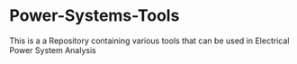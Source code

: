 # Power-Systems-Tools
This is a a Repository containing various tools that can be used in Electrical Power System Analysis
